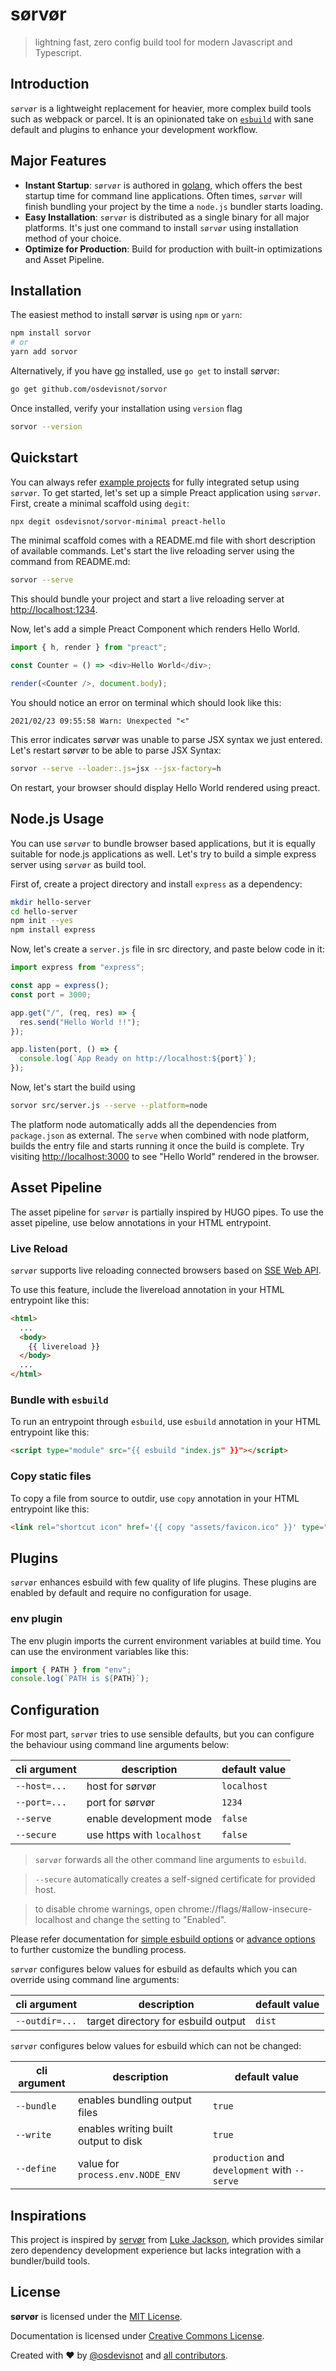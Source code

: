 # sørvør

> lightning fast, zero config build tool for modern Javascript and Typescript.

## Introduction

`sørvør` is a lightweight replacement for heavier, more complex build tools such as webpack or parcel. It is an opinionated take on [`esbuild`](https://esbuild.github.io/) with sane default and plugins to enhance your development workflow.

## Major Features

- **Instant Startup**: `sørvør` is authored in [golang](https://golang.org/), which offers the best startup time for command line applications. Often times, `sørvør` will finish bundling your project by the time a `node.js` bundler starts loading.
- **Easy Installation**: `sørvør` is distributed as a single binary for all major platforms. It's just one command to install `sørvør` using installation method of your choice.
- **Optimize for Production**: Build for production with built-in optimizations and Asset Pipeline.

## Installation

The easiest method to install sørvør is using `npm` or `yarn`:

```bash
npm install sorvor
# or
yarn add sorvor
```

Alternatively, if you have [go](https://golang.org/) installed, use `go get` to install sørvør:

```bash
go get github.com/osdevisnot/sorvor
```

Once installed, verify your installation using `version` flag

```bash
sorvor --version
```

## Quickstart

You can always refer [example projects](examples) for fully integrated setup using `sørvør`. To get started, let's set up a simple Preact application using `sørvør`. First, create a minimal scaffold using `degit`:

```bash
npx degit osdevisnot/sorvor-minimal preact-hello
```

The minimal scaffold comes with a README.md file with short description of available commands. Let's start the live reloading server using the command from README.md:

```bash
sorvor --serve
```

This should bundle your project and start a live reloading server at [http://localhost:1234](http://localhost:1234).

Now, let's add a simple Preact Component which renders Hello World.

```js
import { h, render } from "preact";

const Counter = () => <div>Hello World</div>;

render(<Counter />, document.body);
```

You should notice an error on terminal which should look like this:

```log
2021/02/23 09:55:58 Warn: Unexpected "<"
```

This error indicates sørvør was unable to parse JSX syntax we just entered. Let's restart sørvør to be able to parse JSX Syntax:

```bash
sorvor --serve --loader:.js=jsx --jsx-factory=h
```

On restart, your browser should display Hello World rendered using preact.

## Node.js Usage

You can use `sørvør` to bundle browser based applications, but it is equally suitable for node.js applications as well. Let's try to build a simple express server using `sørvør` as build tool.

First of, create a project directory and install `express` as a dependency:

```bash
mkdir hello-server
cd hello-server
npm init --yes
npm install express
```

Now, let's create a `server.js` file in src directory, and paste below code in it:

```js
import express from "express";

const app = express();
const port = 3000;

app.get("/", (req, res) => {
  res.send("Hello World !!");
});

app.listen(port, () => {
  console.log(`App Ready on http://localhost:${port}`);
});
```

Now, let's start the build using

```bash
sorvor src/server.js --serve --platform=node
```

The platform node automatically adds all the dependencies from `package.json` as external. The `serve` when combined with node platform, builds the entry file and starts running it once the build is complete. Try visiting [http://localhost:3000](http://localhost:3000) to see "Hello World" rendered in the browser.

## Asset Pipeline

The asset pipeline for `sørvør` is partially inspired by HUGO pipes. To use the asset pipeline, use below annotations in your HTML entrypoint.

### Live Reload

`sørvør` supports live reloading connected browsers based on [SSE Web API](https://developer.mozilla.org/en-US/docs/Web/API/Server-sent_events).

To use this feature, include the livereload annotation in your HTML entrypoint like this:

```html
<html>
  ...
  <body>
    {{ livereload }}
  </body>
  ...
</html>
```

### Bundle with `esbuild`

To run an entrypoint through `esbuild`, use `esbuild` annotation in your HTML entrypoint like this:

```html
<script type="module" src="{{ esbuild "index.js" }}"></script>
```

### Copy static files

To copy a file from source to outdir, use `copy` annotation in your HTML entrypoint like this:

```html
<link rel="shortcut icon" href='{{ copy "assets/favicon.ico" }}' type="image/x-icon" />
```

## Plugins

`sørvør` enhances esbuild with few quality of life plugins. These plugins are enabled by default and require no configuration for usage.

### env plugin

The env plugin imports the current environment variables at build time. You can use the environment variables like this:

```js
import { PATH } from "env";
console.log(`PATH is ${PATH}`);
```

## Configuration

For most part, `sørvør` tries to use sensible defaults, but you can configure the behaviour using command line arguments below:

| cli argument | description                | default value |
| ------------ | -------------------------- | ------------- |
| `--host=...` | host for sørvør            | `localhost`   |
| `--port=...` | port for sørvør            | `1234`        |
| `--serve`    | enable development mode    | `false`       |
| `--secure`   | use https with `localhost` | `false`       |

> `sørvør` forwards all the other command line arguments to `esbuild`.

> `--secure` automatically creates a self-signed certificate for provided host.

> to disable chrome warnings, open chrome://flags/#allow-insecure-localhost and change the setting to "Enabled".

Please refer documentation for [simple esbuild options](https://esbuild.github.io/api/#simple-options) or [advance options](https://esbuild.github.io/api/#advanced-options) to further customize the bundling process.

`sørvør` configures below values for esbuild as defaults which you can override using command line arguments:

| cli argument   | description                         | default value |
| -------------- | ----------------------------------- | ------------- |
| `--outdir=...` | target directory for esbuild output | `dist`        |

`sørvør` configures below values for esbuild which can not be changed:

| cli argument | description                          | default value                                 |
| ------------ | ------------------------------------ | --------------------------------------------- |
| `--bundle`   | enables bundling output files        | `true`                                        |
| `--write`    | enables writing built output to disk | `true`                                        |
| `--define`   | value for `process.env.NODE_ENV`     | `production` and `development` with `--serve` |

## Inspirations

This project is inspired by [servør](https://www.npmjs.com/package/servor) from [Luke Jackson](https://twitter.com/lukejacksonn), which provides similar zero dependency development experience but lacks integration with a bundler/build tools.

## License

**sørvør** is licensed under the [MIT License](http://opensource.org/licenses/MIT).

Documentation is licensed under [Creative Commons License](http://creativecommons.org/licenses/by/4.0/).

Created with ❤️ by [@osdevisnot](https://github.com/osdevisnot) and [all contributors](https://github.com/osdevisnot/sorvor/graphs/contributors).

